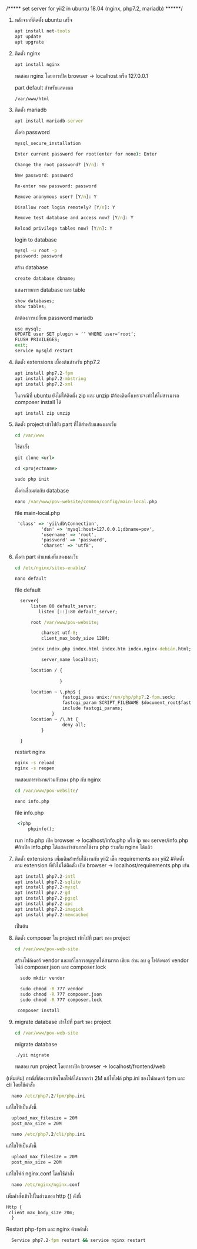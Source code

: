 ﻿/***** set server for yii2 in ubuntu 18.04 (nginx, php7.2, mariadb) ******/

1. หลังจากที่ติดตั้ง ubuntu เสร็จ
    ~~~bat
    apt install net-tools
    apt update
    apt upgrate
    ~~~
2. ติดตั้ง nginx
    ~~~bat
    apt install nginx
    ~~~
    ทดสอบ nginx โดยการเปิด browser -> localhost หรือ 127.0.0.1

    part default สำหรับแสดงผล
    ~~~bat
    /var/www/html
    ~~~
    

3. ติดตั้ง mariadb
    ~~~bat
    apt install mariadb-server
    ~~~

    ตั้งค่า password
    ~~~bat
    mysql_secure_installation

    Enter current password for root(enter for none): Enter    
    
    Change the root password? [Y/n]: Y
    
    New password: password

    Re-enter new password: password
    
    Remove anonymous user? [Y/n]: Y
    
    Disallow root login remotely? [Y/n]: Y
    
    Remove test database and access now? [Y/n]: Y
 
    Reload privilege tables now? [Y/n]: Y
    ~~~

    login to database
    ~~~bat
    mysql -u root -p
    password: password
    ~~~
    
    สร้าง database
    ~~~bat
    create database dbname;
    ~~~
    
    แสดงรายการ database และ table
    ~~~bat
    show databases;
    show tables;
    ~~~
    
    ถ้าต้องการเปลี่ยน password mariadb
    ~~~bat
    use mysql;
    UPDATE user SET plugin = ’’ WHERE user=’root’;
    FLUSH PRIVILEGES;
    exit;
    service mysqld restart
    ~~~

4. ติดตั้ง extensions เบื้องต้นสำหรับ php7.2
    ~~~bat
    apt install php7.2-fpm
    apt install php7.2-mbstring
    apt install php7.2-xml
    ~~~
    
   ในกรณีที่ ubuntu ยังไม่ได้ติดตั้ง zip และ unzip #ต้องติดตั้งเพราะจะทำให้ไม่สารมารถ composer install ได้
    ~~~bat
    apt install zip unzip
    ~~~
    
5. ติดตั้ง project
    เข้าไปยัง part ที่ใช้สำหรับแสดงผลเว็บ
    ~~~bat
    cd /var/www
    ~~~
    ใช้คำสั่ง
    ~~~bat
    git clone <url>
    
    cd <projectname>
    
    sudo php init
    ~~~
    
    ตั้งค่าเชื่อมต่อกับ database
    ~~~bat
    nano /var/www/pov-website/common/config/main-local.php
    ~~~
    
    file main-local.php
   ~~~bat
   	'class' => 'yii\db\Connection',
       		 'dsn' => 'mysql:host=127.0.0.1;dbname=pov',
       		 'username' => 'root',
       		 'password' => 'password',
       		 'charset' => 'utf8',
    ~~~
6. ตั้งค่า part ตำแหน่งที่แสดงผลเว็บ
    ~~~bat
    cd /etc/nginx/sites-enable/
    
    nano default
    ~~~
    
    file default
   ~~~bat
   	 server{
   		 listen 80 default_server;
   	     	listen [::]:80 default_server;

   		 root /var/www/pov-website;

   			 charset utf-8;
   			 client_max_body_size 128M;

   		 index index.php index.html index.htm index.nginx-debian.html;

   			 server_name localhost;

   		 location / {
           	 
           			}

   		 location ~ \.php$ {
           			 fastcgi_pass unix:/run/php/php7.2-fpm.sock;
           			 fastcgi_param SCRIPT_FILENAME $document_root$fastcgi_script_name;
           			 include fastcgi_params;
   		   		 }
   		 location ~ /\.ht {
           			 deny all;
   			 }

   	 }
    ~~~    
    
    restart nginx
    ~~~bat
    nginx -s reload
    nginx -s reopen
    ~~~
    
    ทดสอบการทำงานร่วมกับของ php กับ nginx
    ~~~bat
    cd /var/www/pov-website/
    
    nano info.php
    ~~~
    
    file info.php
    ~~~bat
   	 <?php
   		 phpinfo();	 
    ~~~


    run info.php
    เปิด browser -> localhost/info.php  หรือ ip ของ server/info.php #ถ้าเปิด info.php ได้แสดงว่าสามารถใช้งาน php ร่วมกับ nginx ได้แล้ว

7. ติดตั้ง extensions เพิ่มเติมสำหรับใช้งานกับ yii2
    เช็ค requirements ของ yii2 #ติดตั้งตาม extension ที่ยังไม่ได้ติดตั้ง
    เปิด browser -> localhost/requirements.php
    เช่น  
    ~~~bat
    apt install php7.2-intl
    apt install php7.2-sqlite
    apt install php7.2-mysql
    apt install php7.2-gd
    apt install php7.2-pgsql
    apt install php7.2-apc
    apt install php7.2-imagick
    apt install php7.2-memcached
    ~~~
    เป็นต้น

8. ติดตั้ง composer ใน project
    เข้าไปที่ part ของ project
    ~~~bat
    cd /var/www/pov-web-site
    ~~~
    
    สร้างโฟล์เดอร์ vendor และแก้ไขการอนุญาตให้สามารถ เขียน อ่าน ลบ ดู โฟล์เดเอร์ vendor ไฟล์ composer.json และ composer.lock
   ~~~bat
	 sudo mkdir vendor
   	 
   	 sudo chmod -R 777 vendor
   	 sudo chmod -R 777 composer.json
   	 sudo chmod -R 777 composer.lock    
   ~~~	 
   ~~~bat
    composer install
   ~~~
9. migrate database
    เข้าไปที่ part ของ project
    ~~~bat
    cd /var/www/pov-web-site
    ~~~
    
    migrate database
    ~~~bat
    ./yii migrate
    ~~~
    
    ทดสอบ run project โดยการเปิด browser -> localhost/frontend/web

(เพิ่มเติม)
กรณีที่ต้องการอัพโหลไฟล์ได้มากกว่า 2M 
     แก้ไขไฟล์ php.ini ของโฟลเดอร์ fpm และ cli โดยใช้คำสั่ง 
   ~~~bat
     nano /etc/php7.2/fpm/php.ini
   ~~~
   แก้ไขให้เป็นดังนี้
   ~~~bat
     upload_max_filesize = 20M
     post_max_size = 20M  
   ~~~  
   ~~~bat   
     nano /etc/php7.2/cli/php.ini
   ~~~
   แก้ไขให้เป็นดังนี้
   ~~~bat
     upload_max_filesize = 20M
     post_max_size = 20M  
   ~~~
   แก้ไขไฟล์ nginx.conf โดยใช้คำสั่ง
   ~~~bat
     nano /etc/nginx/nginx.conf
   ~~~
   เพิ่มคำสั่งเข้าไปในส่วนของ http {} ดังนี้
   ~~~bat
   Http {
	client max_body_size 20m;
     }
   ~~~
   Restart php-fpm และ nginx ด้วยคำสั่ง
   ~~~bat
     Service php7.2-fpm restart && service nginx restart
   ~~~


